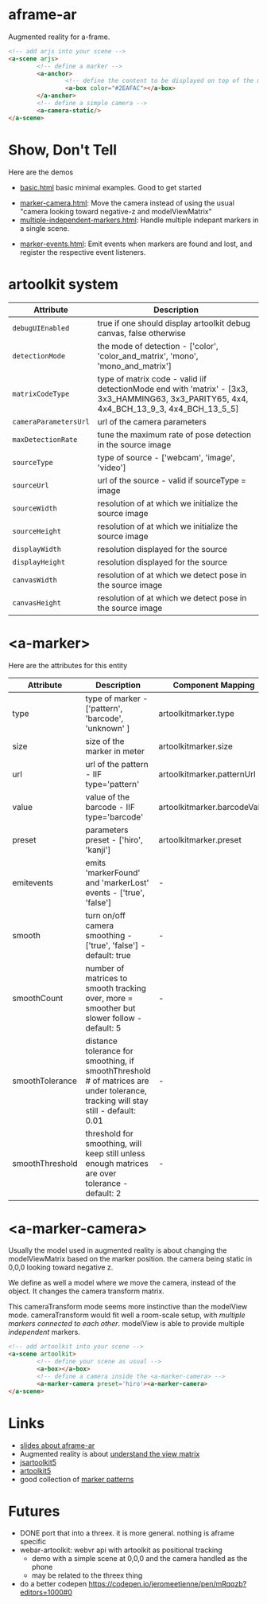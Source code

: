 # aframe-ar
Augmented reality for a-frame.

```html
<!-- add arjs into your scene -->
<a-scene arjs>
        <!-- define a marker -->
        <a-anchor>
                <!-- define the content to be displayed on top of the marker -->
                <a-box color="#2EAFAC"></a-box>
        </a-anchor>
        <!-- define a simple camera -->
        <a-camera-static/>
</a-scene>
```

# Show, Don't Tell
Here are the demos

- [basic.html](https://jeromeetienne.github.io/AR.js/aframe/examples/basic.html) 
basic minimal examples. Good to get started
<!-- - [demo.html](https://jeromeetienne.github.io/AR.js/aframe/examples/demo.html) 
shows you all the possibilities of aframe-ar. You can play around -->
- [marker-camera.html](https://jeromeetienne.github.io/AR.js/aframe/examples/marker-camera.html):
Move the camera instead of using the usual "camera looking toward negative-z and modelViewMatrix"
- [multiple-independent-markers.html](https://jeromeetienne.github.io/AR.js/aframe/examples/multiple-independent-markers.html):
Handle multiple indepant markers in a single scene.
<!-- - [hatsune-minecraft.html](https://jeromeetienne.github.io/AR.js/aframe/examples/minecraft.html): 
include a hatsune miku or minecraft avatar on the marker -->
- [marker-events.html](https://jeromeetienne.github.io/AR.js/aframe/examples/marker-events.html):
Emit events when markers are found and lost, and register the respective event listeners.

# artoolkit system

| Attribute | Description |
| --- | --- |
| `debugUIEnabled` | true if one should display artoolkit debug canvas, false otherwise |
| `detectionMode` | the mode of detection - ['color', 'color_and_matrix', 'mono', 'mono_and_matrix'] |
| `matrixCodeType` | type of matrix code - valid iif detectionMode end with 'matrix' - [3x3, 3x3_HAMMING63, 3x3_PARITY65, 4x4, 4x4_BCH_13_9_3, 4x4_BCH_13_5_5] |
| `cameraParametersUrl` | url of the camera parameters |
| `maxDetectionRate` | tune the maximum rate of pose detection in the source image |
| `sourceType` | type of source - ['webcam', 'image', 'video'] |
| `sourceUrl` | url of the source - valid if sourceType = image|video |
| `sourceWidth` | resolution of at which we initialize the source image |
| `sourceHeight` | resolution of at which we initialize the source image |
| `displayWidth` | resolution displayed for the source  |
| `displayHeight` | resolution displayed for the source  |
| `canvasWidth` | resolution of at which we detect pose in the source image |
| `canvasHeight` | resolution of at which we detect pose in the source image |

# \<a-marker\>

Here are the attributes for this entity

| Attribute | Description | Component Mapping |
| --- | --- | --- |
| type | type of marker - ['pattern', 'barcode', 'unknown' ] | artoolkitmarker.type |
| size | size of the marker in meter | artoolkitmarker.size |
| url | url of the pattern - IIF type='pattern' | artoolkitmarker.patternUrl |
| value | value of the barcode - IIF type='barcode' | artoolkitmarker.barcodeValue |
| preset | parameters preset - ['hiro', 'kanji'] | artoolkitmarker.preset |
| emitevents | emits 'markerFound' and 'markerLost' events - ['true', 'false'] | - |
| smooth | turn on/off camera smoothing - ['true', 'false'] - default: true | - |
| smoothCount | number of matrices to smooth tracking over, more = smoother but slower follow - default: 5 | - |
| smoothTolerance | distance tolerance for smoothing, if smoothThreshold # of matrices are under tolerance, tracking will stay still - default: 0.01 | - |
| smoothThreshold | threshold for smoothing, will keep still unless enough matrices are over tolerance - default: 2 | - |


# \<a-marker-camera\>
Usually the model used in augmented reality is about changing the modelViewMatrix 
based on the marker position. the camera being static in 0,0,0 looking toward negative z.

We define as well a model where we move the camera, instead of the object.
It changes the camera transform matrix.

This cameraTransform mode seems more instinctive than the modelView mode.
cameraTransform would fit well a room-scale setup, with *multiple markers connected to each other*.
modelView is able to provide multiple *independent* markers.

```html
<!-- add artoolkit into your scene -->
<a-scene artoolkit>
        <!-- define your scene as usual -->
        <a-box></a-box>
        <!-- define a camera inside the <a-marker-camera> -->
        <a-marker-camera preset='hiro'><a-marker-camera>
</a-scene>
```

# Links

- [slides about aframe-ar](http://jeromeetienne.github.io/slides/artoolkit-aframe/)
- Augmented reality is about [understand the view matrix](http://www.3dgep.com/understanding-the-view-matrix/)
- [jsartoolkit5](https://github.com/artoolkit/jsartoolkit5)
- [artoolkit5](https://github.com/artoolkit/artoolkit5/)
- good collection of [marker patterns](https://github.com/artoolkit/artoolkit5/tree/master/doc/patterns)

# Futures
- DONE port that into a threex. it is more general. nothing is aframe specific 
- webar-artoolkit: webvr api with artoolkit as positional tracking
  - demo with a simple scene at 0,0,0 and the camera handled as the phone
  - may be related to the threex thing
- do a better codepen https://codepen.io/jeromeetienne/pen/mRqqzb?editors=1000#0
